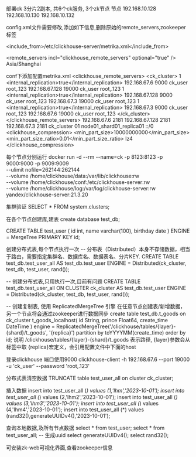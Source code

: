 部署ck 3分片2副本, 共6个ck服务, 3个zk节点
节点
192.168.10.128
192.168.10.130
192.168.10.132

config.xml文件需要修改,添加如下信息,删除原始的remote_servers,zookeeper标签
<!-- 外部依赖配置文件 -->
<include_from>/etc/clickhouse-server/metrika.xml</include_from>
<!-- 集群相关的配置，可以用外部依赖文件来配置 -->
<remote_servers incl="clickhouse_remote_servers" optional="true" />
<zookeeper incl="zookeeper-servers" optional="true" />
<timezone>Asia/Shanghai</timezone>

conf下添加配置metrika.xml
<yandex>
    <clickhouse_remote_servers>
        <!-- 自定义的集群名称 -->
        <ck_cluster>
            <!-- 分片信息 -->
            <shard>
                <!-- 分片负载权重 -->
                <weight>1</weight>
                <!-- 表示副本间是否为内部复制，必须配合复制表引擎使用(建表时指定引擎),​利用zookeeper​​进行数据同步. 
                    默认false 表示insert时向该分片的所有副本中写入数据,失败即丢失(副本间数据一致性不强). -->
                <internal_replication>true</internal_replication>
                <!-- 分片副本信息，这里指定的用户名密码只能是明文 -->
                <replica>
                    <host>192.168.67.6</host>
                    <port>9000</port>
                    <user>ck_user</user>
                    <!--不能使用加密密码-->
                    <password>root,.123</password>
                </replica>
                <replica>
                    <host>192.168.67.128</host>
                    <port>19000</port>
                    <user>ck_user</user>
                    <password>root,.123</password>
                </replica>
            </shard>
            <shard>
                <weight>1</weight>
                <internal_replication>true</internal_replication>
                <replica>
                    <host>192.168.67.128</host>
                    <port>9000</port>
                    <user>ck_user</user>
                    <password>root,.123</password>
                </replica>
                <replica>
                    <host>192.168.67.3</host>
                    <port>19000</port>
                    <user>ck_user</user>
                    <password>root,.123</password>
                </replica>
            </shard>
            <shard>
                <weight>1</weight>
                <internal_replication>true</internal_replication>
                <replica>
                    <host>192.168.67.3</host>
                    <port>9000</port>
                    <user>ck_user</user>
                    <password>root,.123</password>
                </replica>
                <replica>
                    <host>192.168.67.6</host>
                    <port>19000</port>
                    <user>ck_user</user>
                    <password>root,.123</password>
                </replica>
            </shard>
        </ck_cluster>
    </clickhouse_remote_servers>
    <!-- ReplicatedMergeTree引擎依赖zk,有数据写入或者修改时,借助zk的分布式协同能力,实现多个副本之间的同步 -->
    <zookeeper-servers>
        <node index="1">
            <host>192.168.67.6</host>
            <port>2181</port>
        </node>
        <node index="2">
            <host>192.168.67.128</host>
            <port>2181</port>
        </node>
        <node index="3">
            <host>192.168.67.3</host>
            <port>2181</port>
        </node>
    </zookeeper-servers>
    <!-- 建表语句的参数,指定zk的存储目录用,每个节点不同 -->
    <macros>
      <!--集群名称-->
      <layer>ck_cluster</layer>
      <!--分片主从节点相同,整数-->
      <shard>01</shard>
      <!--该节点属于哪个分片的哪个副本-->
      <replica>node01_shard01_replica01</replica>
    </macros>
    <!-- 监听网络-->
    <networks>
        <ip>::/0</ip>
    </networks>
    <!-- 数据压缩算法  -->
    <clickhouse_compression>
        <case>
            <min_part_size>10000000000</min_part_size>
            <min_part_size_ratio>0.01</min_part_size_ratio>
            <method>lz4</method>
        </case>
    </clickhouse_compression>
</yandex>

每个节点分别运行
docker run -d --rm --name=ck -p 8123:8123 -p 9000:9000 -p 9009:9009 \
--ulimit nofile=262144:262144 \
--volume /home/clickhouse/data:/var/lib/clickhouse:rw \
--volume /home/clickhouse/conf:/etc/clickhouse-server:rw \
--volume /home/clickhouse/log:/var/log/clickhouse-server:rw \
yandex/clickhouse-server:21.3.20

集群验证
SELECT * FROM system.clusters;

在各个节点创建库,建表
create database test_db;

CREATE TABLE test_user
(
    id int,
    name varchar(100),
    birthday date
)
ENGINE = MergeTree
PRIMARY KEY id;

创建分布式表,每个节点执行一次
-- 分布表（Distributed）本身不存储数据，相当于路由，需要指定集群名、数据库名、数据表名、分片KEY.
CREATE TABLE test_db.test_user_all AS test_db.test_user ENGINE = Distributed(ck_cluster, test_db, test_user, rand());

-- 创建分布式表,只用执行一次,目前有问题
CREATE TABLE test_db.test_user_all ON CLUSTER ck_cluster AS test_db.test_user ENGINE = Distributed(ck_cluster, test_db, test_user, rand());

-- 创建复制表, 使用 ReplicatedMergeTree 引擎
在任意节点创建表/新增数据，另一个节点将会通过​​zookeeper​​进行数据同步
create table test_db.t_goods on ck_cluster t_goods_localhost(
    id String,
    prince Float64,
    create_time DateTime
) engine = ReplicatedMergeTree('/clickhouse/tables/{layer}-{shard}/t_goods', '{replica}')
partition by toYYYYMM(create_time)
order by id;
说明
/clickhouse/tables/{layer}-{shard}/t_goods 表示路径, {layer}参数会从<macros>标签中取
{replica}​​宏定义，会引用配置文件中<replica>下面的host


登录clickhouse 端口使用9000
clickhouse-client -h 192.168.67.6 --port 19000 -u 'ck_user' --password 'root,.123'

分布式表清空数据
TRUNCATE table test_user_all on cluster ck_cluster;

插入数据
insert into test_user_all (*) values (1,'lhm','2023-10-01');
insert into test_user_all (*) values (2,'lhm2','2023-10-01');
insert into test_user_all (*) values (3,'lhm3','2023-10-01');
insert into test_user_all (*) values (4,'lhm4','2023-10-01');
insert into test_user_all (*) values (rand32(),generateUUIDv4(),'2023-10-01');

查询本地数据,及所有节点数据
select * from test_user;
select * from test_user_all;
-- 生成uuid
select generateUUIDv4();
select rand32();

可安装zk-web可视化界面,查看zookeeper信息